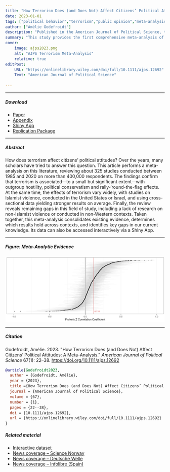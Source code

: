 ```yaml
---
title: "How Terrorism Does (and Does Not) Affect Citizens’ Political Attitudes: A Meta-Analysis"
date: 2023-01-01
tags: ["political behavior","terrorism","public opinion","meta-analysis","political psychology"]
author: ["Amélie Godefroidt"]
description: "Published in the American Journal of Political Science, this article presents a meta-analysis of the effects of terrorism on social and political attitudes."
summary: "This study provides the first comprehensive meta-analysis of terrorism’s impact on public opinion. By synthesizing evidence across diverse contexts and research designs, the paper shows that terrorism has systematic but limited effects on citizens’ political attitudes."
cover:
    image: ajps2023.png
    alt: "AJPS Terrorism Meta-Analysis"
    relative: true
editPost:
    URL: "https://onlinelibrary.wiley.com/doi/full/10.1111/ajps.12692"
    Text: "American Journal of Political Science"

---
```


---

##### Download

+ [Paper](ajps2023.pdf)
+ [Appendix](ajps2023suppl.pdf)
+ [Shiny App](https://ameliegodefroidt.shinyapps.io/terrorism-attitudes-metaanalysis/)
+ [Replication Package](https://dataverse.harvard.edu/dataset.xhtml?persistentId=doi:10.7910/DVN/K4L5YI)

---

##### Abstract

How does terrorism affect citizens’ political attitudes? Over the years, many scholars have tried to answer this question. This article performs a meta-analysis on this literature, reviewing about 325 studies conducted between 1985 and 2020 on more than 400,000 respondents. The findings confirm that terrorism is associated—to a small but significant extent—with outgroup hostility, political conservatism and rally-‘round-the-flag effects. At the same time, the effects of terrorism vary widely, with studies on Islamist violence, conducted in the United States or Israel, and using cross-sectional data yielding stronger results on average. Finally, the review reveals remaining gaps in this field of study, including a lack of research on non-Islamist violence or conducted in non-Western contexts. Taken together, this meta-analysis consolidates existing evidence, determines which results hold across contexts, and identifies key gaps in our current knowledge. Its data can also be accessed interactively via a Shiny App.

---

##### Figure: Meta-Analytic Evidence

![](ajps2023.png)

---

##### Citation

Godefroidt, Amélie. 2023. "How Terrorism Does (and Does Not) Affect Citizens’ Political Attitudes: A Meta-Analysis." *American Journal of Political Science* 67(1): 22–38. https://doi.org/10.1111/ajps.12692

```BibTeX
@article{Godefroidt2023,
  author = {Godefroidt, Amélie},
  year = {2023},
  title ={How Terrorism Does (and Does Not) Affect Citizens’ Political Attitudes: A Meta-Analysis},
  journal = {American Journal of Political Science},
  volume = {67},
  number = {1},
  pages = {22--38},
  doi = {10.1111/ajps.12692},
  url = {https://onlinelibrary.wiley.com/doi/full/10.1111/ajps.12692}
}
```


##### Related material

+ [Interactive dataset](https://ameliegodefroidt.shinyapps.io/terrorism-attitudes-metaanalysis/)
+ [News coverage – Science Norway](https://partner.sciencenorway.no/conflict-ntnu-psychology/how-terrorism-affects-our-attitudes/2077957)
+ [News coverage – Deutsche Welle](https://www.dw.com/en/belgium-terrorist-shooting-underlines-tense-mood-in-europe/a-67127823)
+ [News coverage – Infolibre (Spain)](https://www.infolibre.es/politica/feijoo-castigo-inmigrantes-sur-sufriran-crimen-algeciras_1_1414724.html)

